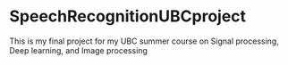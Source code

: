# SpeechRecognitionUBCproject
This is my final project for my UBC summer course on Signal processing, Deep learning, and Image processing
